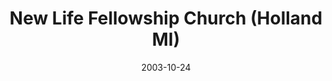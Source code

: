 ---
date: &id001 2003-10-24
end_date: null
location:
  address: 12960 James Street
  city: Holland
  state: MI
minister:
- end: 2003-01-01
  name: Martin Novak
  start: 1998-01-01
  type: Evangelist
- end: null
  name: Martin Novak
  start: 2003-01-01
  type: pastor
ministers:
- Martin Novak
- Martin Novak
name: New Life Fellowship Church
names:
- end: 2003-10-24
  name: New Life Fellowship Chapel, Orthodox Presbyterian Church
  start: 1997-03-21
- end: null
  name: New Life Fellowship Church, Orthodox Presbyterian
  start: 2003-10-24
origination_date: *id001
raw_data: "MI Holland\nNew Life Fellowship Chapel, Orthodox Presbyterian Church\
  \  (March 21, 1997\u2013October 24, 2003)\nNew Life Fellowship Church, Orthodox\
  \ Presbyterian  (October 24, 2003\u2013 )\n12960 James Street\nEvangelist: Martin\
  \ Novak, 1998\u20132003\nPastor: Martin Novak, 2003\u2013"
received_from: MISSING
states:
- MI
status:
  active: true
  end_date: null
  reason: null
  received_from: null
  withdrawal_to: null
title: New Life Fellowship Church (Holland MI)

---